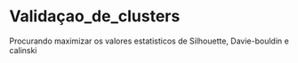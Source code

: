 # Validaçao_de_clusters

Procurando maximizar os valores estatisticos de Silhouette, Davie-bouldin e calinski
